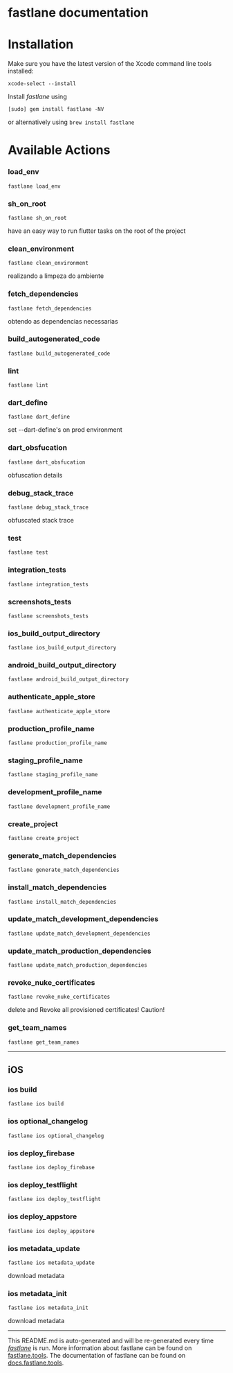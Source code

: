 fastlane documentation
================
# Installation

Make sure you have the latest version of the Xcode command line tools installed:

```
xcode-select --install
```

Install _fastlane_ using
```
[sudo] gem install fastlane -NV
```
or alternatively using `brew install fastlane`

# Available Actions
### load_env
```
fastlane load_env
```

### sh_on_root
```
fastlane sh_on_root
```
have an easy way to run flutter tasks on the root of the project
### clean_environment
```
fastlane clean_environment
```
realizando a limpeza do ambiente
### fetch_dependencies
```
fastlane fetch_dependencies
```
obtendo as dependencias necessarias
### build_autogenerated_code
```
fastlane build_autogenerated_code
```

### lint
```
fastlane lint
```

### dart_define
```
fastlane dart_define
```
set --dart-define's on prod environment
### dart_obsfucation
```
fastlane dart_obsfucation
```
obfuscation details
### debug_stack_trace
```
fastlane debug_stack_trace
```
obfuscated stack trace
### test
```
fastlane test
```

### integration_tests
```
fastlane integration_tests
```

### screenshots_tests
```
fastlane screenshots_tests
```

### ios_build_output_directory
```
fastlane ios_build_output_directory
```

### android_build_output_directory
```
fastlane android_build_output_directory
```

### authenticate_apple_store
```
fastlane authenticate_apple_store
```

### production_profile_name
```
fastlane production_profile_name
```

### staging_profile_name
```
fastlane staging_profile_name
```

### development_profile_name
```
fastlane development_profile_name
```

### create_project
```
fastlane create_project
```

### generate_match_dependencies
```
fastlane generate_match_dependencies
```

### install_match_dependencies
```
fastlane install_match_dependencies
```

### update_match_development_dependencies
```
fastlane update_match_development_dependencies
```

### update_match_production_dependencies
```
fastlane update_match_production_dependencies
```

### revoke_nuke_certificates
```
fastlane revoke_nuke_certificates
```
delete and Revoke all provisioned certificates! Caution!
### get_team_names
```
fastlane get_team_names
```


----

## iOS
### ios build
```
fastlane ios build
```

### ios optional_changelog
```
fastlane ios optional_changelog
```

### ios deploy_firebase
```
fastlane ios deploy_firebase
```

### ios deploy_testflight
```
fastlane ios deploy_testflight
```

### ios deploy_appstore
```
fastlane ios deploy_appstore
```

### ios metadata_update
```
fastlane ios metadata_update
```
download metadata
### ios metadata_init
```
fastlane ios metadata_init
```
download metadata

----

This README.md is auto-generated and will be re-generated every time [_fastlane_](https://fastlane.tools) is run.
More information about fastlane can be found on [fastlane.tools](https://fastlane.tools).
The documentation of fastlane can be found on [docs.fastlane.tools](https://docs.fastlane.tools).
